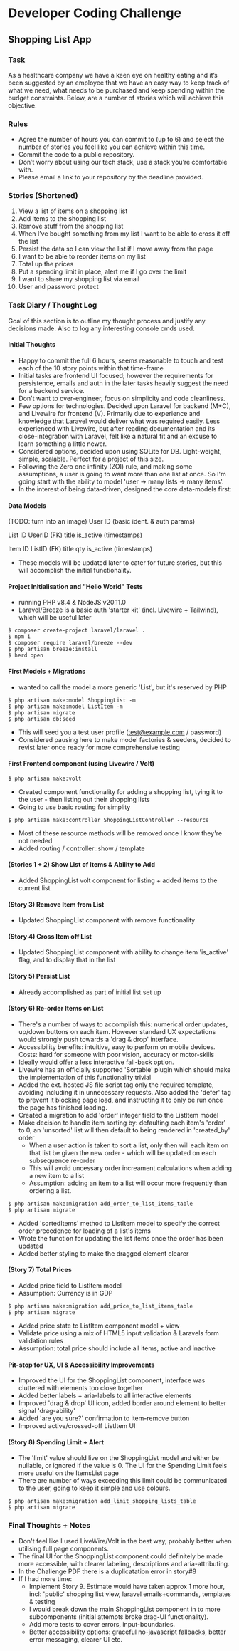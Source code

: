 # Developer Coding Challenge

## Shopping List App

### Task

As a healthcare company we have a keen eye on healthy eating and it’s been suggested by an employee that we have an easy way to keep track of what we need, what needs to be purchased and keep spending within the budget constraints. Below, are a number of stories which will achieve this objective.

### Rules

-   Agree the number of hours you can commit to (up to 6) and select the number of stories you feel like you can achieve within this time.
-   Commit the code to a public repository.
-   Don’t worry about using our tech stack, use a stack you’re comfortable with.
-   Please email a link to your repository by the deadline provided.

### Stories (Shortened)

1. View a list of items on a shopping list
2. Add items to the shopping list
3. Remove stuff from the shopping list
4. When I’ve bought something from my list I want to be able to cross it off the list
5. Persist the data so I can view the list if I move away from the page
6. I want to be able to reorder items on my list
7. Total up the prices
8. Put a spending limit in place, alert me if I go over the limit
9. I want to share my shopping list via email
10. User and password protect

### Task Diary / Thought Log

Goal of this section is to outline my thought process and justify any decisions made. Also to log any interesting console cmds used.

#### Initial Thoughts

-   Happy to commit the full 6 hours, seems reasonable to touch and test each of the 10 story points within that time-frame
-   Initial tasks are frontend UI focused; however the requirements for persistence, emails and auth in the later tasks heavily suggest the need for a backend service.
-   Don't want to over-engineer, focus on simplicity and code cleanliness.
-   Few options for technologies. Decided upon Laravel for backend (M+C), and Livewire for frontend (V). Primarily due to experience and knowledge that Laravel would deliver what was required easily. Less experienced with Livewire, but after reading documentation and its close-integration with Laravel, felt like a natural fit and an excuse to learn something a little newer.
-   Considered options, decided upon using SQLite for DB. Light-weight, simple, scalable. Perfect for a project of this size.
-   Following the Zero one infinity (ZOI) rule, and making some assumptions, a user is going to want more than one list at once. So I'm going start with the ability to model 'user -> many lists -> many items'.
-   In the interest of being data-driven, designed the core data-models first:

#### Data Models

(TODO: turn into an image)
User
ID
(basic ident. & auth params)

List
ID
UserID (FK)
title
is_active
(timestamps)

Item
ID
ListID (FK)
title
qty
is_active
(timestamps)

-   These models will be updated later to cater for future stories, but this will accomplish the initial functionality.

#### Project Initialisation and "Hello World" Tests

-   running PHP v8.4 & NodeJS v20.11.0
-   Laravel/Breeze is a basic auth 'starter kit' (incl. Livewire + Tailwind), which will be useful later

```
$ composer create-project laravel/laravel .
$ npm i
$ composer require laravel/breeze --dev
$ php artisan breeze:install
$ herd open
```

#### First Models + Migrations

-   wanted to call the model a more generic 'List', but it's reserved by PHP

```
$ php artisan make:model ShoppingList -m
$ php artisan make:model ListItem -m
$ php artisan migrate
$ php artisan db:seed
```

-   This will seed you a test user profile (test@example.com / password)
-   Considered pausing here to make model factories & seeders, decided to revist later once ready for more comprehensive testing

#### First Frontend component (using Livewire / Volt)

```
$ php artisan make:volt
```

-   Created component functionality for adding a shopping list, tying it to the user - then listing out their shopping lists
-   Going to use basic routing for simplity

```
$ php artisan make:controller ShoppingListController --resource
```

-   Most of these resource methods will be removed once I know they're not needed
-   Added routing / controller::show / template

#### (Stories 1 + 2) Show List of Items & Ability to Add

-   Added ShoppingList volt component for listing + added items to the current list

#### (Story 3) Remove Item from List

-   Updated ShoppingList component with remove functionality

#### (Story 4) Cross Item off List

-   Updated ShoppingList component with ability to change item 'is_active' flag, and to display that in the list

#### (Story 5) Persist List

-   Already accomplished as part of initial list set up

#### (Story 6) Re-order Items on List

-   There's a number of ways to accomplish this: numerical order updates, up/down buttons on each item. However standard UX expectations would strongly push towards a 'drag & drop' interface.
-   Accessibility benefits: intuitive, easy to perform on mobile devices. Costs: hard for someone with poor vision, accuracy or motor-skills
-   Ideally would offer a less interactive fall-back option.
-   Livewire has an officially supported 'Sortable' plugin which should make the implementation of this functionality trivial
-   Added the ext. hosted JS file script tag only the required template, avoiding including it in unnecessary requests. Also added the 'defer' tag to prevent it blocking page load, and instructing it to only be run once the page has finished loading.
-   Created a migration to add 'order' integer field to the ListItem model
-   Make decision to handle item sorting by: defaulting each item's 'order' to 0, an 'unsorted' list will then default to being rendered in 'created_by' order
    -   When a user action is taken to sort a list, only then will each item on that list be given the new order - which will be updated on each subsequence re-order
    -   This will avoid uncessary order increament calculations when adding a new item to a list
    -   Assumption: adding an item to a list will occur more frequently than ordering a list.

```
$ php artisan make:migration add_order_to_list_items_table
$ php artisan migrate
```

-   Added 'sortedItems' method to ListItem model to specify the correct order precedence for loading of a list's items
-   Wrote the function for updating the list items once the order has been updated
-   Added better styling to make the dragged element clearer

#### (Story 7) Total Prices

-   Added price field to ListItem model
-   Assumption: Currency is in GDP

```
$ php artisan make:migration add_price_to_list_items_table
$ php artisan migrate
```

-   Added price state to ListItem component model + view
-   Validate price using a mix of HTML5 input validation & Laravels form validation rules
-   Assumption: total price should include all items, active and inactive

#### Pit-stop for UX, UI & Accessibility Improvements

-   Improved the UI for the ShoppingList component, interface was cluttered with elements too close together
-   Added better labels + aria-labels to all interactive elements
-   Improved 'drag & drop' UI icon, added border around element to better signal 'drag-ability'
-   Added 'are you sure?' confirmation to item-remove button
-   Improved active/crossed-off ListItem UI

#### (Story 8) Spending Limit + Alert

-   The 'limit' value should live on the ShoppingList model and either be nullable, or ignored if the value is 0. The UI for the Spending Limit feels more useful on the ItemsList page
-   There are number of ways exceeding this limit could be communicated to the user, going to keep it simple and use colours.

```
$ php artisan make:migration add_limit_shopping_lists_table
$ php artisan migrate
```

### Final Thoughts + Notes

-   Don't feel like I used LiveWire/Volt in the best way, probably better when utilising full page components.
-   The final UI for the ShoppingList component could definitely be made more accessible, with clearer labeling, descriptions and aria-attributing.
-   In the Challenge PDF there is a duplicatation error in story#8
-   If I had more time:
    -   Implement Story 9. Estimate would have taken approx 1 more hour, incl: 'public' shopping list view, laravel emails+commands, templates & testing
    -   I would break down the main ShoppingList component in to more subcomponents (initial attempts broke drag-UI functionality).
    -   Add more tests to cover errors, input-boundaries.
    -   Better accessibility options: graceful no-javascript fallbacks, better error messaging, clearer UI etc.
